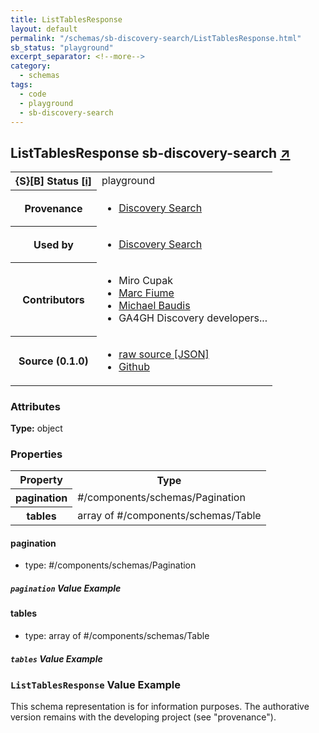 ```yaml
---
title: ListTablesResponse
layout: default
permalink: "/schemas/sb-discovery-search/ListTablesResponse.html"
sb_status: "playground"
excerpt_separator: <!--more-->
category:
  - schemas
tags:
  - code
  - playground
  - sb-discovery-search
---
```



<div id="schema-header-title">
  <h2>ListTablesResponse <span id="schema-header-title-project">sb-discovery-search <a href="https://github.com/ga4gh-schemablocks/sb-discovery-search" target="_BLANK">&nearr;</a></span> </h2>
</div>

<table id="schema-header-table">
  <tr>
    <th>{S}[B] Status <a href="https://schemablocks.org/about/sb-status-levels.html">[i]</a></th>
    <td><div id="schema-header-status">playground</div></td>
  </tr>

  <tr>
    <th>Provenance</th>
    <td>
      <ul>
<li><a href="https://github.com/ga4gh-discovery/ga4gh-discovery-search">Discovery Search</a></li>
      </ul>
    </td>
  </tr>
  <tr>
    <th>Used by</th>
    <td>
      <ul>
<li><a href="https://github.com/ga4gh-discovery/ga4gh-discovery-search/tree/develop/spec">Discovery Search</a></li>
      </ul>
    </td>
  </tr>

<!--more-->

  <tr>
    <th>Contributors</th>
    <td>
      <ul>
<li>Miro Cupak</li>
<li><a href="https://orcid.org/0000-0002-9769-375X">Marc Fiume</a></li>
<li><a href="https://orcid.org/0000-0002-9903-4248">Michael Baudis</a></li>
<li>GA4GH Discovery developers...</li>
      </ul>
    </td>
  </tr>
  <tr>
    <th>Source (0.1.0)</th>
    <td>
      <ul>
        <li><a href="current/ListTablesResponse.json" target="_BLANK">raw source [JSON]</a></li>
        <li><a href="https://github.com/ga4gh-schemablocks/sb-discovery-search/blob/master/schemas/ListTablesResponse.yaml" target="_BLANK">Github</a></li>
      </ul>
    </td>
  </tr>
</table>

<div id="schema-attributes-title">
  <h3>Attributes</h3>
</div>

  
__Type:__ object
### Properties

<table id="schema-properties-table">
  <tr>
    <th>Property</th>
    <th>Type</th>
  </tr>
  <tr>
    <th>pagination</th>
    <td>#/components/schemas/Pagination</td>
  </tr>
  <tr>
    <th>tables</th>
    <td>array of #/components/schemas/Table</td>
  </tr>

</table>


#### pagination

* type: #/components/schemas/Pagination



##### `pagination` Value Example  


#### tables

* type: array of #/components/schemas/Table



##### `tables` Value Example  



### `ListTablesResponse` Value Example  

<div id="schema-footer">
This schema representation is for information purposes. The authorative 
version remains with the developing project (see "provenance").
</div>


